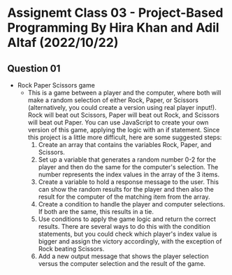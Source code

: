 # Assignemt Class 03 - Project-Based Programming By Hira Khan and Adil Altaf (2022/10/22)

## Question 01

- Rock Paper Scissors game
  - This is a game between a player and the computer, where both will make a random selection of either Rock, Paper, or Scissors (alternatively, you could create a version using real player input!). Rock will beat out Scissors, Paper will beat out Rock, and Scissors will beat out Paper. You can use JavaScript to create your own version of this game, applying the logic with an if statement. Since this project is a little more difficult, here are some suggested steps:
    1. Create an array that contains the variables Rock, Paper, and Scissors.
    2. Set up a variable that generates a random number 0-2 for the player and then do the same for the computer's selection. The number represents the index values in the array of the 3 items.
    3. Create a variable to hold a response message to the user. This can show the random results for the player and then also the result for the computer of the matching item from the array.
    4. Create a condition to handle the player and computer selections. If both are the same, this results in a tie.
    5. Use conditions to apply the game logic and return the correct results. There are several ways to do this with the condition statements, but you could check which player's index value is bigger and assign the victory accordingly, with the exception of Rock beating Scissors.
    6. Add a new output message that shows the player selection versus the computer selection and the result of the game.
